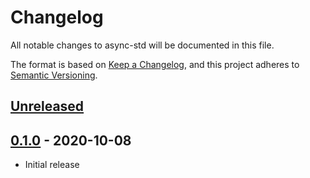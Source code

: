 # Changelog

All notable changes to async-std will be documented in this file.

The format is based on [Keep a Changelog](https://keepachangelog.com/en/1.0.0/),
and this project adheres to [Semantic Versioning](https://book.async.rs/overview/stability-guarantees.html).

## [Unreleased]

## [0.1.0] - 2020-10-08

- Initial release

[Unreleased]: https://github.com/async-rs/async-std/compare/v0.1.0...HEAD
[0.1.0]: https://github.com/async-rs/async-std/tree/v0.1.0
